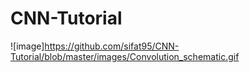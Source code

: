 # CNN-Tutorial
![image]https://github.com/sifat95/CNN-Tutorial/blob/master/images/Convolution_schematic.gif
